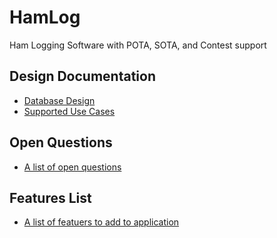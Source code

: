# HamLog
Ham Logging Software with POTA, SOTA, and Contest support

## Design Documentation
- [Database Design](design_Database.md)
- [Supported Use Cases](design_useCases.md)

## Open Questions
- [A list of open questions](openQuestions.md)

## Features List
- [A list of featuers to add to application](featuresList.md)
